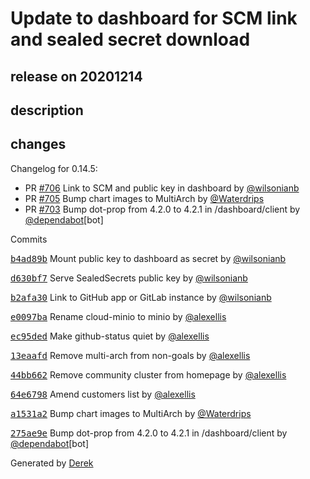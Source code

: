 # Update to dashboard for SCM link and sealed secret download

## release on 20201214

## description

## changes

Changelog for 0.14.5:

* PR <a class="issue-link js-issue-link" data-error-text="Failed to load title" data-id="761446150" data-permission-text="Title is private" data-url="https://github.com/openfaas/openfaas-cloud/issues/706" data-hovercard-type="pull_request" data-hovercard-url="/openfaas/openfaas-cloud/pull/706/hovercard" href="https://github.com/openfaas/openfaas-cloud/pull/706">#706</a> Link to SCM and public key in dashboard by <a class="user-mention notranslate" data-hovercard-type="user" data-hovercard-url="/users/wilsonianb/hovercard" data-octo-click="hovercard-link-click" data-octo-dimensions="link_type:self" href="https://github.com/wilsonianb">@wilsonianb</a>
* PR <a class="issue-link js-issue-link" data-error-text="Failed to load title" data-id="755938914" data-permission-text="Title is private" data-url="https://github.com/openfaas/openfaas-cloud/issues/705" data-hovercard-type="pull_request" data-hovercard-url="/openfaas/openfaas-cloud/pull/705/hovercard" href="https://github.com/openfaas/openfaas-cloud/pull/705">#705</a> Bump chart images to MultiArch by <a class="user-mention notranslate" data-hovercard-type="user" data-hovercard-url="/users/Waterdrips/hovercard" data-octo-click="hovercard-link-click" data-octo-dimensions="link_type:self" href="https://github.com/Waterdrips">@Waterdrips</a>
* PR <a class="issue-link js-issue-link" data-error-text="Failed to load title" data-id="754342802" data-permission-text="Title is private" data-url="https://github.com/openfaas/openfaas-cloud/issues/703" data-hovercard-type="pull_request" data-hovercard-url="/openfaas/openfaas-cloud/pull/703/hovercard" href="https://github.com/openfaas/openfaas-cloud/pull/703">#703</a> Bump dot-prop from 4.2.0 to 4.2.1 in /dashboard/client by <a class="user-mention notranslate" data-hovercard-type="organization" data-hovercard-url="/orgs/dependabot/hovercard" data-octo-click="hovercard-link-click" data-octo-dimensions="link_type:self" href="https://github.com/dependabot">@dependabot</a>[bot]

Commits

<a class="commit-link" data-hovercard-type="commit" data-hovercard-url="https://github.com/openfaas/openfaas-cloud/commit/b4ad89b94ed969ef60fb86462f7f090fb3908a59/hovercard" href="https://github.com/openfaas/openfaas-cloud/commit/b4ad89b94ed969ef60fb86462f7f090fb3908a59"><tt>b4ad89b</tt></a> Mount public key to dashboard as secret by <a class="user-mention notranslate" data-hovercard-type="user" data-hovercard-url="/users/wilsonianb/hovercard" data-octo-click="hovercard-link-click" data-octo-dimensions="link_type:self" href="https://github.com/wilsonianb">@wilsonianb</a>

<a class="commit-link" data-hovercard-type="commit" data-hovercard-url="https://github.com/openfaas/openfaas-cloud/commit/d630bf73db73e0cfb42622133120b8610cae7ddb/hovercard" href="https://github.com/openfaas/openfaas-cloud/commit/d630bf73db73e0cfb42622133120b8610cae7ddb"><tt>d630bf7</tt></a> Serve SealedSecrets public key by <a class="user-mention notranslate" data-hovercard-type="user" data-hovercard-url="/users/wilsonianb/hovercard" data-octo-click="hovercard-link-click" data-octo-dimensions="link_type:self" href="https://github.com/wilsonianb">@wilsonianb</a>

<a class="commit-link" data-hovercard-type="commit" data-hovercard-url="https://github.com/openfaas/openfaas-cloud/commit/b2afa305c82cded666ab74324d53e717cbd50fc4/hovercard" href="https://github.com/openfaas/openfaas-cloud/commit/b2afa305c82cded666ab74324d53e717cbd50fc4"><tt>b2afa30</tt></a> Link to GitHub app or GitLab instance by <a class="user-mention notranslate" data-hovercard-type="user" data-hovercard-url="/users/wilsonianb/hovercard" data-octo-click="hovercard-link-click" data-octo-dimensions="link_type:self" href="https://github.com/wilsonianb">@wilsonianb</a>

<a class="commit-link" data-hovercard-type="commit" data-hovercard-url="https://github.com/openfaas/openfaas-cloud/commit/e0097ba463bb21364e14c68976900c282143e771/hovercard" href="https://github.com/openfaas/openfaas-cloud/commit/e0097ba463bb21364e14c68976900c282143e771"><tt>e0097ba</tt></a> Rename cloud-minio to minio by <a class="user-mention notranslate" data-hovercard-type="user" data-hovercard-url="/users/alexellis/hovercard" data-octo-click="hovercard-link-click" data-octo-dimensions="link_type:self" href="https://github.com/alexellis">@alexellis</a>

<a class="commit-link" data-hovercard-type="commit" data-hovercard-url="https://github.com/openfaas/openfaas-cloud/commit/ec95ded53630ea3b853e3fbfe536f6efcfa5fa24/hovercard" href="https://github.com/openfaas/openfaas-cloud/commit/ec95ded53630ea3b853e3fbfe536f6efcfa5fa24"><tt>ec95ded</tt></a> Make github-status quiet by <a class="user-mention notranslate" data-hovercard-type="user" data-hovercard-url="/users/alexellis/hovercard" data-octo-click="hovercard-link-click" data-octo-dimensions="link_type:self" href="https://github.com/alexellis">@alexellis</a>

<a class="commit-link" data-hovercard-type="commit" data-hovercard-url="https://github.com/openfaas/openfaas-cloud/commit/13eaafdaed9db6a675db82142535aadf759d8af9/hovercard" href="https://github.com/openfaas/openfaas-cloud/commit/13eaafdaed9db6a675db82142535aadf759d8af9"><tt>13eaafd</tt></a> Remove multi-arch from non-goals by <a class="user-mention notranslate" data-hovercard-type="user" data-hovercard-url="/users/alexellis/hovercard" data-octo-click="hovercard-link-click" data-octo-dimensions="link_type:self" href="https://github.com/alexellis">@alexellis</a>

<a class="commit-link" data-hovercard-type="commit" data-hovercard-url="https://github.com/openfaas/openfaas-cloud/commit/44bb662b112ec19c543529d324aa7b15edc260d0/hovercard" href="https://github.com/openfaas/openfaas-cloud/commit/44bb662b112ec19c543529d324aa7b15edc260d0"><tt>44bb662</tt></a> Remove community cluster from homepage by <a class="user-mention notranslate" data-hovercard-type="user" data-hovercard-url="/users/alexellis/hovercard" data-octo-click="hovercard-link-click" data-octo-dimensions="link_type:self" href="https://github.com/alexellis">@alexellis</a>

<a class="commit-link" data-hovercard-type="commit" data-hovercard-url="https://github.com/openfaas/openfaas-cloud/commit/64e6798b27b1d5f8f39396e53474de20f81edad5/hovercard" href="https://github.com/openfaas/openfaas-cloud/commit/64e6798b27b1d5f8f39396e53474de20f81edad5"><tt>64e6798</tt></a> Amend customers list by <a class="user-mention notranslate" data-hovercard-type="user" data-hovercard-url="/users/alexellis/hovercard" data-octo-click="hovercard-link-click" data-octo-dimensions="link_type:self" href="https://github.com/alexellis">@alexellis</a>

<a class="commit-link" data-hovercard-type="commit" data-hovercard-url="https://github.com/openfaas/openfaas-cloud/commit/a1531a2d851f766503e6c145573d877123265823/hovercard" href="https://github.com/openfaas/openfaas-cloud/commit/a1531a2d851f766503e6c145573d877123265823"><tt>a1531a2</tt></a> Bump chart images to MultiArch by <a class="user-mention notranslate" data-hovercard-type="user" data-hovercard-url="/users/Waterdrips/hovercard" data-octo-click="hovercard-link-click" data-octo-dimensions="link_type:self" href="https://github.com/Waterdrips">@Waterdrips</a>

<a class="commit-link" data-hovercard-type="commit" data-hovercard-url="https://github.com/openfaas/openfaas-cloud/commit/275ae9e5ccb430e1c0161c39aaf1303a7c5c62d9/hovercard" href="https://github.com/openfaas/openfaas-cloud/commit/275ae9e5ccb430e1c0161c39aaf1303a7c5c62d9"><tt>275ae9e</tt></a> Bump dot-prop from 4.2.0 to 4.2.1 in /dashboard/client by <a class="user-mention notranslate" data-hovercard-type="organization" data-hovercard-url="/orgs/dependabot/hovercard" data-octo-click="hovercard-link-click" data-octo-dimensions="link_type:self" href="https://github.com/dependabot">@dependabot</a>[bot]

Generated by <a href="https://github.com/alexellis/derek/">Derek</a>

